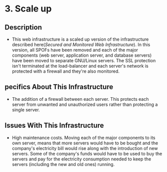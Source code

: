 # 3. Scale up
## Description
- This web infrastructure is a scaled up version of the infrastructure described here(*Secured and Monitored Web Infrastructure*). In this version, all SPOFs have been removed and each of the major components (web server, application server, and database servers) have been moved to separate GNU/Linux servers. The SSL protection isn't terminated at the load-balancer and each server's network is protected with a firewall and they're also monitored.

## pecifics About This Infrastructure
- The addition of a firewall between each server.
This protects each server from unwanted and unauthorized users rather than protecting a single server.
## Issues With This Infrastructure
- High maintenance costs.
Moving each of the major components to its own server, means that more servers would have to be bought and the company's electricity bill would rise along with the introduction of new servers. Some of the company's funds would have to be used to buy the servers and pay for the electricity consumption needed to keep the servers (including the new and old ones) running.
